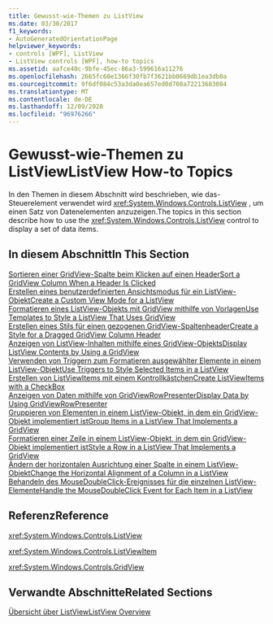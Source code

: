 ```yaml
---
title: Gewusst-wie-Themen zu ListView
ms.date: 03/30/2017
f1_keywords:
- AutoGeneratedOrientationPage
helpviewer_keywords:
- controls [WPF], ListView
- ListView controls [WPF], how-to topics
ms.assetid: aafce40c-9bfe-45ec-86a3-599616a11276
ms.openlocfilehash: 2665fc60e1366f30fb7f3621bb0669db1ea3db0a
ms.sourcegitcommit: 9f6df084c53a3da0ea657ed0d708a72213683084
ms.translationtype: MT
ms.contentlocale: de-DE
ms.lasthandoff: 12/09/2020
ms.locfileid: "96976266"
---
```

# <a name="listview-how-to-topics"></a><span data-ttu-id="daf67-102">Gewusst-wie-Themen zu ListView</span><span class="sxs-lookup"><span data-stu-id="daf67-102">ListView How-to Topics</span></span>
<span data-ttu-id="daf67-103">In den Themen in diesem Abschnitt wird beschrieben, wie das-Steuerelement verwendet wird <xref:System.Windows.Controls.ListView> , um einen Satz von Datenelementen anzuzeigen.</span><span class="sxs-lookup"><span data-stu-id="daf67-103">The topics in this section describe how to use the <xref:System.Windows.Controls.ListView> control to display a set of data items.</span></span>  
  
## <a name="in-this-section"></a><span data-ttu-id="daf67-104">In diesem Abschnitt</span><span class="sxs-lookup"><span data-stu-id="daf67-104">In This Section</span></span>  
 [<span data-ttu-id="daf67-105">Sortieren einer GridView-Spalte beim Klicken auf einen Header</span><span class="sxs-lookup"><span data-stu-id="daf67-105">Sort a GridView Column When a Header Is Clicked</span></span>](how-to-sort-a-gridview-column-when-a-header-is-clicked.md)  
 [<span data-ttu-id="daf67-106">Erstellen eines benutzerdefinierten Ansichtsmodus für ein ListView-Objekt</span><span class="sxs-lookup"><span data-stu-id="daf67-106">Create a Custom View Mode for a ListView</span></span>](how-to-create-a-custom-view-mode-for-a-listview.md)  
 [<span data-ttu-id="daf67-107">Formatieren eines ListView-Objekts mit GridView mithilfe von Vorlagen</span><span class="sxs-lookup"><span data-stu-id="daf67-107">Use Templates to Style a ListView That Uses GridView</span></span>](how-to-use-templates-to-style-a-listview-that-uses-gridview.md)  
 [<span data-ttu-id="daf67-108">Erstellen eines Stils für einen gezogenen GridView-Spaltenheader</span><span class="sxs-lookup"><span data-stu-id="daf67-108">Create a Style for a Dragged GridView Column Header</span></span>](how-to-create-a-style-for-a-dragged-gridview-column-header.md)  
 [<span data-ttu-id="daf67-109">Anzeigen von ListView-Inhalten mithilfe eines GridView-Objekts</span><span class="sxs-lookup"><span data-stu-id="daf67-109">Display ListView Contents by Using a GridView</span></span>](how-to-display-listview-contents-by-using-a-gridview.md)  
 [<span data-ttu-id="daf67-110">Verwenden von Triggern zum Formatieren ausgewählter Elemente in einem ListView-Objekt</span><span class="sxs-lookup"><span data-stu-id="daf67-110">Use Triggers to Style Selected Items in a ListView</span></span>](how-to-use-triggers-to-style-selected-items-in-a-listview.md)  
 [<span data-ttu-id="daf67-111">Erstellen von ListViewItems mit einem Kontrollkästchen</span><span class="sxs-lookup"><span data-stu-id="daf67-111">Create ListViewItems with a CheckBox</span></span>](how-to-create-listviewitems-with-a-checkbox.md)  
 [<span data-ttu-id="daf67-112">Anzeigen von Daten mithilfe von GridViewRowPresenter</span><span class="sxs-lookup"><span data-stu-id="daf67-112">Display Data by Using GridViewRowPresenter</span></span>](how-to-display-data-by-using-gridviewrowpresenter.md)  
 [<span data-ttu-id="daf67-113">Gruppieren von Elementen in einem ListView-Objekt, in dem ein GridView-Objekt implementiert ist</span><span class="sxs-lookup"><span data-stu-id="daf67-113">Group Items in a ListView That Implements a GridView</span></span>](how-to-group-items-in-a-listview-that-implements-a-gridview.md)  
 [<span data-ttu-id="daf67-114">Formatieren einer Zeile in einem ListView-Objekt, in dem ein GridView-Objekt implementiert ist</span><span class="sxs-lookup"><span data-stu-id="daf67-114">Style a Row in a ListView That Implements a GridView</span></span>](how-to-style-a-row-in-a-listview-that-implements-a-gridview.md)  
 [<span data-ttu-id="daf67-115">Ändern der horizontalen Ausrichtung einer Spalte in einem ListView-Objekt</span><span class="sxs-lookup"><span data-stu-id="daf67-115">Change the Horizontal Alignment of a Column in a ListView</span></span>](how-to-change-the-horizontal-alignment-of-a-column-in-a-listview.md)  
 [<span data-ttu-id="daf67-116">Behandeln des MouseDoubleClick-Ereignisses für die einzelnen ListView-Elemente</span><span class="sxs-lookup"><span data-stu-id="daf67-116">Handle the MouseDoubleClick Event for Each Item in a ListView</span></span>](how-to-handle-the-mousedoubleclick-event-for-each-item-in-a-listview.md)  
  
## <a name="reference"></a><span data-ttu-id="daf67-117">Referenz</span><span class="sxs-lookup"><span data-stu-id="daf67-117">Reference</span></span>  
 <xref:System.Windows.Controls.ListView>  
  
 <xref:System.Windows.Controls.ListViewItem>  
  
 <xref:System.Windows.Controls.GridView>  
  
## <a name="related-sections"></a><span data-ttu-id="daf67-118">Verwandte Abschnitte</span><span class="sxs-lookup"><span data-stu-id="daf67-118">Related Sections</span></span>  
 [<span data-ttu-id="daf67-119">Übersicht über ListView</span><span class="sxs-lookup"><span data-stu-id="daf67-119">ListView Overview</span></span>](listview-overview.md)
